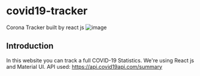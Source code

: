 # covid19-tracker
Corona Tracker built by react js
![image](https://user-images.githubusercontent.com/19249620/205326695-89db43d3-2f09-4a67-a856-c09c0b0fa0ac.png)


## Introduction
In this website you can track a full COVID-19 Statistics. We're using React js and Material UI. 
API used: https://api.covid19api.com/summary
